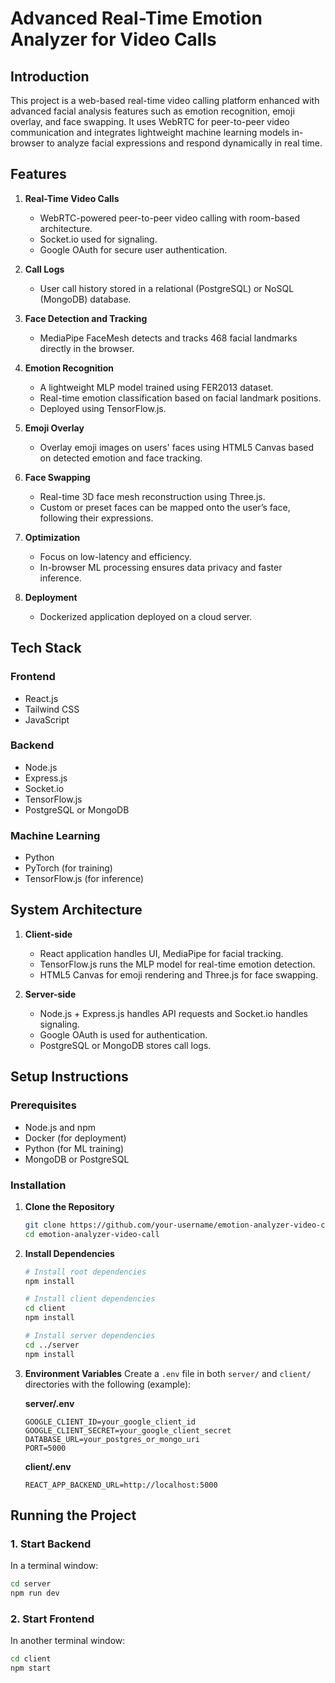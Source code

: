 # Advanced Real-Time Emotion Analyzer for Video Calls




## Introduction
This project is a web-based real-time video calling platform enhanced with advanced facial analysis features such as emotion recognition, emoji overlay, and face swapping. It uses WebRTC for peer-to-peer video communication and integrates lightweight machine learning models in-browser to analyze facial expressions and respond dynamically in real time.

## Features
1. **Real-Time Video Calls**  
   - WebRTC-powered peer-to-peer video calling with room-based architecture.  
   - Socket.io used for signaling.  
   - Google OAuth for secure user authentication.

2. **Call Logs**  
   - User call history stored in a relational (PostgreSQL) or NoSQL (MongoDB) database.

3. **Face Detection and Tracking**  
   - MediaPipe FaceMesh detects and tracks 468 facial landmarks directly in the browser.

4. **Emotion Recognition**  
   - A lightweight MLP model trained using FER2013 dataset.  
   - Real-time emotion classification based on facial landmark positions.  
   - Deployed using TensorFlow.js.

5. **Emoji Overlay**  
   - Overlay emoji images on users' faces using HTML5 Canvas based on detected emotion and face tracking.

6. **Face Swapping**  
   - Real-time 3D face mesh reconstruction using Three.js.  
   - Custom or preset faces can be mapped onto the user’s face, following their expressions.

7. **Optimization**  
   - Focus on low-latency and efficiency.  
   - In-browser ML processing ensures data privacy and faster inference.

8. **Deployment**  
   - Dockerized application deployed on a cloud server.

## Tech Stack

### Frontend
- React.js
- Tailwind CSS
- JavaScript

### Backend
- Node.js
- Express.js
- Socket.io
- TensorFlow.js
- PostgreSQL or MongoDB

### Machine Learning
- Python
- PyTorch (for training)
- TensorFlow.js (for inference)

## System Architecture

1. **Client-side**
   - React application handles UI, MediaPipe for facial tracking.
   - TensorFlow.js runs the MLP model for real-time emotion detection.
   - HTML5 Canvas for emoji rendering and Three.js for face swapping.

2. **Server-side**
   - Node.js + Express.js handles API requests and Socket.io handles signaling.
   - Google OAuth is used for authentication.
   - PostgreSQL or MongoDB stores call logs.

## Setup Instructions

### Prerequisites
- Node.js and npm
- Docker (for deployment)
- Python (for ML training)
- MongoDB or PostgreSQL

### Installation

1. **Clone the Repository**
   ```bash
   git clone https://github.com/your-username/emotion-analyzer-video-call.git
   cd emotion-analyzer-video-call
   ```

2. **Install Dependencies**
   ```bash
   # Install root dependencies
   npm install

   # Install client dependencies
   cd client
   npm install

   # Install server dependencies
   cd ../server
   npm install
   ```

3. **Environment Variables**
   Create a `.env` file in both `server/` and `client/` directories with the following (example):

   **server/.env**
   ```env
   GOOGLE_CLIENT_ID=your_google_client_id
   GOOGLE_CLIENT_SECRET=your_google_client_secret
   DATABASE_URL=your_postgres_or_mongo_uri
   PORT=5000
   ```

   **client/.env**
   ```env
   REACT_APP_BACKEND_URL=http://localhost:5000
   ```

## Running the Project

### 1. Start Backend
In a terminal window:
```bash
cd server
npm run dev
```

### 2. Start Frontend
In another terminal window:
```bash
cd client
npm start
```
